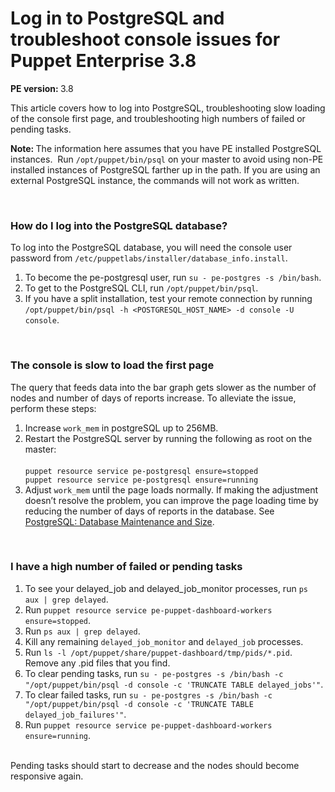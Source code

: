 # Log in to PostgreSQL and troubleshoot console issues for Puppet Enterprise 3.8
<p><strong>PE version: </strong>3.8</p>
<p>This article covers how to log into PostgreSQL, troubleshooting slow loading of the console first page, and troubleshooting high numbers of failed or pending tasks.</p>
<p><strong>Note: </strong>The information here assumes that you have PE installed PostgreSQL instances.  Run <code>/opt/puppet/bin/psql</code> on your master to avoid using non-PE installed instances of PostgreSQL farther up in the path. If you are using an external PostgreSQL instance, the commands will not work as written.  </p>
<p> </p>
<h3>How do I log into the PostgreSQL database?</h3>
<p>To log into the PostgreSQL database, you will need the console user password from <code>/etc/puppetlabs/installer/database_info.install</code>.</p>
<ol>
<li>To become the pe-postgresql user, run <code>su - pe-postgres -s /bin/bash</code>.</li>
<li>To get to the PostgreSQL CLI, run <code>/opt/puppet/bin/psql</code>.</li>
<li>If you have a split installation, test your remote connection by running <code>/opt/puppet/bin/psql -h &lt;POSTGRESQL_HOST_NAME&gt; -d console -U console</code>.</li>
</ol>
<p> </p>
<h3>The console is slow to load the first page</h3>
<p>The query that feeds data into the bar graph gets slower as the number of nodes and number of days of reports increase. To alleviate the issue, perform these steps:</p>
<ol>
<li>Increase <code>work_mem</code> in postgreSQL up to 256MB.</li>
<li>Restart the PostgreSQL server by running the following as root on the master: <br><br><code>puppet resource service pe-postgresql ensure=stopped<br>puppet resource service pe-postgresql ensure=running</code>
</li>
<li>Adjust <code>work_mem</code> until the page loads normally. If making the adjustment doesn’t resolve the problem, you can improve the page loading time by reducing the number of days of reports in the database. See <a href="https://support.puppet.com/hc/en-us/articles/204924364">PostgreSQL: Database Maintenance and Size</a>.</li>
</ol>
<p> </p>
<h3>I have a high number of failed or pending tasks</h3>
<ol>
<li>To see your delayed_job and delayed_job_monitor processes, run <code>ps aux | grep delayed</code>.</li>
<li>Run <code>puppet resource service pe-puppet-dashboard-workers ensure=stopped</code>.</li>
<li>Run <code>ps aux | grep delayed</code>.</li>
<li>Kill any remaining <code>delayed_job_monitor</code> and <code>delayed_job</code> processes.</li>
<li>Run <code>ls -l /opt/puppet/share/puppet-dashboard/tmp/pids/*.pid</code>. Remove any .pid files that you find.</li>
<li>To clear pending tasks, run <code>su - pe-postgres -s /bin/bash -c "/opt/puppet/bin/psql -d console -c 'TRUNCATE TABLE delayed_jobs'"</code>.</li>
<li>To clear failed tasks, run <code>su - pe-postgres -s /bin/bash -c "/opt/puppet/bin/psql -d console -c 'TRUNCATE TABLE delayed_job_failures'"</code>.</li>
<li>Run <code>puppet resource service pe-puppet-dashboard-workers ensure=running</code>. </li>
</ol>
<p><br>Pending tasks should start to decrease and the nodes should become responsive again. </p>
